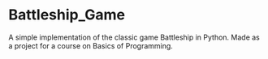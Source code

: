 # Battleship_Game
A simple implementation of the classic game Battleship in Python. Made as a project for a course on Basics of Programming.
